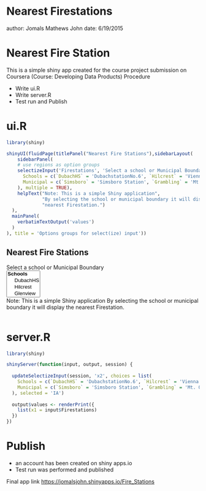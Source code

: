 Nearest Firestations
========================================================
author: Jomals Mathews John
date: 6/19/2015

Nearest Fire Station
========================================================

This is a simple shiny app created for the course project submission on Coursera (Course: Developing Data Products)
Procedure

- Write ui.R 
- Write server.R
- Test run and Publish

ui.R 
========================================================


```r
library(shiny)

shinyUI(fluidPage(titlePanel("Nearest Fire Stations"),sidebarLayout(
    sidebarPanel(
    # use regions as option groups
    selectizeInput('Firestations', 'Select a school or Municipal Boundary', choices = list(
      Schools = c(`DubachHS` = 'DubachstationNo.6', `Hilcrest` = 'Vienna Station', `Glenview` = 'Mt. Olive Station', `Simsboro` = 'Simsboro Station'),
      Municipal = c(`Simsboro` = 'Simsboro Station', `Grambling` = 'Mt. Olive Station', `Ruston` = 'Sisemore Station and Tech Farm Station', `Vienna` = 'Vienna Station',`Choudrant` = 'Tremont Station', `Downsville` = 'Downsville West Station' )
    ), multiple = TRUE),
    helpText("Note: This is a simple Shiny application",
             "By selecting the school or municipal boundary it will display the",
             "nearest Firestation.")
  ),
  mainPanel(
    verbatimTextOutput('values')
  )
), title = 'Options groups for select(ize) input'))
```

<!--html_preserve--><div class="container-fluid">
<h2>Nearest Fire Stations</h2>
<div class="row">
<div class="col-sm-4">
<form class="well">
<div class="form-group shiny-input-container">
<label class="control-label" for="Firestations">Select a school or Municipal Boundary</label>
<div>
<select id="Firestations" class="form-control" multiple="multiple"><optgroup label="Schools">
<option value="DubachstationNo.6">DubachHS</option>
<option value="Vienna Station">Hilcrest</option>
<option value="Mt. Olive Station">Glenview</option>
<option value="Simsboro Station">Simsboro</option>
</optgroup>
<optgroup label="Municipal">
<option value="Simsboro Station">Simsboro</option>
<option value="Mt. Olive Station">Grambling</option>
<option value="Sisemore Station and Tech Farm Station">Ruston</option>
<option value="Vienna Station">Vienna</option>
<option value="Tremont Station">Choudrant</option>
<option value="Downsville West Station">Downsville</option>
</optgroup></select>
<script type="application/json" data-for="Firestations">{}</script>
</div>
</div>
<span class="help-block">
Note: This is a simple Shiny application
By selecting the school or municipal boundary it will display the
nearest Firestation.
</span>
</form>
</div>
<div class="col-sm-8">
<pre id="values" class="shiny-text-output"></pre>
</div>
</div>
</div><!--/html_preserve-->


server.R
========================================================


```r
library(shiny)

shinyServer(function(input, output, session) {
  
  updateSelectizeInput(session, 'x2', choices = list(
    Schools = c(`DubachHS` = 'DubachstationNo.6', `Hilcrest` = 'Vienna Station', `Glenview` = 'Mt. Olive Station', `Simsboro` = 'Simsboro Station'),
    Municipal = c(`Simsboro` = 'Simsboro Station', `Grambling` = 'Mt. Olive Station', `Ruston` = 'Sisemore Station and Tech Farm Station', `Vienna` = 'Vienna Station',`Choudrant` = 'Tremont Station', `Downsville` = 'Downsville West Station' )
  ), selected = 'IA')
  
  output$values <- renderPrint({
    list(x1 = input$Firestations)
  })
})
```

Publish
====================================

-  an account has been created on shiny apps.io 
-  Test run was performed and published



Final app link https://jomalsjohn.shinyapps.io/Fire_Stations

